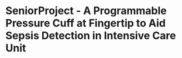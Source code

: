 # SeniorProject - A Programmable Pressure Cuff at Fingertip to Aid Sepsis Detection in Intensive Care Unit
